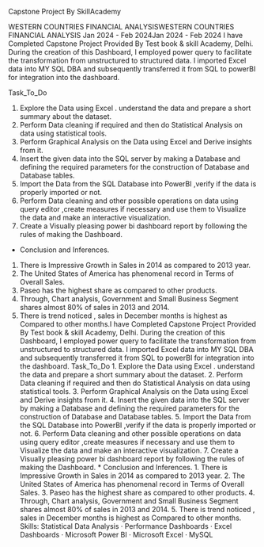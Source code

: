 Capstone Project By SkillAcademy

WESTERN COUNTRIES FINANCIAL ANALYSISWESTERN COUNTRIES FINANCIAL ANALYSIS
Jan 2024 - Feb 2024Jan 2024 - Feb 2024
I have Completed Capstone Project Provided By Test book & skill Academy, Delhi. During the creation of this Dashboard, I employed power query to facilitate the transformation from unstructured to structured data. 
I imported Excel data into MY SQL DBA and subsequently transferred it from SQL to powerBI for integration into the dashboard.

Task_To_Do
1. Explore the Data using Excel . understand the data and prepare a
short summary about the dataset.
2. Perform Data cleaning if required and then do Statistical Analysis
on data using statistical tools.
3. Perform Graphical Analysis on the Data using Excel and Derive
insights from it.
4. Insert the given data into the SQL server by making a Database
and defining the required parameters for the construction of
Database and Database tables.
5. Import the Data from the SQL Database into PowerBI ,verify if the
data is properly imported or not.
6. Perform Data cleaning and other possible operations on data
using query editor ,create measures if necessary and use them to
Visualize the data and make an interactive visualization.
7. Create a Visually pleasing power bi dashboard report by following the rules
of making the Dashboard.

* Conclusion and Inferences.
1. There is Impressive Growth in Sales in 2014 as compared to 2013 year.
2. The United States of America has phenomenal record in Terms of Overall Sales.
3. Paseo has the highest share as compared to other products.
4. Through, Chart analysis, Government and Small Business Segment shares almost 80% of sales in 2013 and 2014.
5. There is trend noticed , sales in December months is highest as Compared to other months.I have Completed Capstone Project Provided By Test book & skill Academy, Delhi. During the creation of this Dashboard, I employed power query to facilitate the transformation from unstructured to structured data. I imported Excel data into MY SQL DBA and subsequently transferred it from SQL to powerBI for integration into the dashboard. Task_To_Do 1. Explore the Data using Excel . understand the data and prepare a short summary about the dataset. 2. Perform Data cleaning if required and then do Statistical Analysis on data using statistical tools. 3. Perform Graphical Analysis on the Data using Excel and Derive insights from it. 4. Insert the given data into the SQL server by making a Database and defining the required parameters for the construction of Database and Database tables. 5. Import the Data from the SQL Database into PowerBI ,verify if the data is properly imported or not. 6. Perform Data cleaning and other possible operations on data using query editor ,create measures if necessary and use them to Visualize the data and make an interactive visualization. 7. Create a Visually pleasing power bi dashboard report by following the rules of making the Dashboard. * Conclusion and Inferences. 1. There is Impressive Growth in Sales in 2014 as compared to 2013 year. 2. The United States of America has phenomenal record in Terms of Overall Sales. 3. Paseo has the highest share as compared to other products. 4. Through, Chart analysis, Government and Small Business Segment shares almost 80% of sales in 2013 and 2014. 5. There is trend noticed , sales in December months is highest as Compared to other months.
Skills: Statistical Data Analysis · Performance Dashboards · Excel Dashboards · Microsoft Power BI · Microsoft Excel · MySQL
